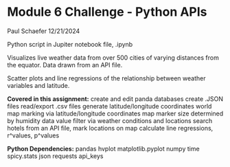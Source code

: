 # Module 6 Challenge - Python APIs
Paul Schaefer 12/21/2024

Python script in Jupiter notebook file, .ipynb

Visualizes live weather data from over 500 cities of varying distances from the equator. 
Data drawn from an API file.

Scatter plots and line regressions of the relationship between weather variables and latitude.

**Covered in this assignment:**
create and edit panda databases
create .JSON files
read/export .csv files
generate latitude/longitude coordinates
world map marking via latitude/longitude coordinates
map marker size determined by humidity data value
filter via weather conditions and locations
search hotels from an API file, mark locations on map
calculate line regressions, r^values, p^values

**Python Dependencies:**
pandas
hvplot
matplotlib.pyplot
numpy
time
spicy.stats
json
requests
api_keys
